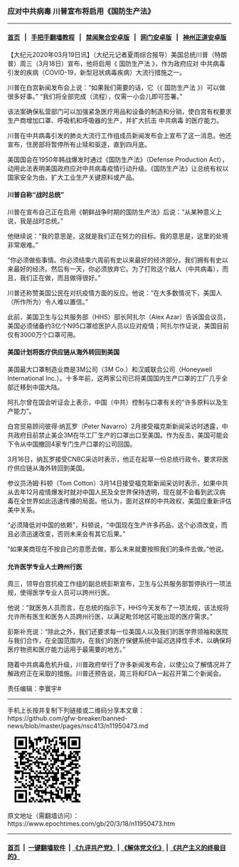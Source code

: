 ### 应对中共病毒 川普宣布将启用《国防生产法》
------------------------

#### [首页](https://github.com/gfw-breaker/banned-news/blob/master/README.md) &nbsp;&nbsp;|&nbsp;&nbsp; [手把手翻墙教程](https://github.com/gfw-breaker/guides/wiki) &nbsp;&nbsp;|&nbsp;&nbsp; [禁闻聚合安卓版](https://github.com/gfw-breaker/bn-android) &nbsp;&nbsp;|&nbsp;&nbsp; [网门安卓版](https://github.com/oGate2/oGate) &nbsp;&nbsp;|&nbsp;&nbsp; [神州正道安卓版](https://github.com/SzzdOgate/update) 



<div><p>
 【大纪元2020年03月19日讯】（大纪元记者夏雨综合报导）美国总统川普（特朗普）周三（3月18日）宣布，他将启用《
 <ok href="https://www.epochtimes.com/gb/tag/%E5%9B%BD%E9%98%B2%E7%94%9F%E4%BA%A7%E6%B3%95.html">
  国防生产法
 </ok>
 》，作为政府应对
 <ok href="https://www.epochtimes.com/gb/tag/%E4%B8%AD%E5%85%B1%E7%97%85%E6%AF%92.html">
  中共病毒
 </ok>
 引发的疾病（COVID-19，新型冠状病毒疾病）大流行措施之一。
</p>
<p>
 川普在白宫新闻发布会上说：“如果我们需要的话，它（《
 <ok href="https://www.epochtimes.com/gb/tag/%E5%9B%BD%E9%98%B2%E7%94%9F%E4%BA%A7%E6%B3%95.html">
  国防生产法
 </ok>
 》）可以做很多好事。” “我们将全部完成（流程），仅需一小会儿即可签署。”
</p>
<p>
 该法案确保私营部门可以加强紧急医疗用品和设备的制造和分销，使白宫有权要求生产商增加口罩、呼吸机和呼吸器的生产，并扩大抗击
 <ok href="https://www.epochtimes.com/gb/tag/%E4%B8%AD%E5%85%B1%E7%97%85%E6%AF%92.html">
  中共病毒
 </ok>
 的医疗能力。
</p>
<p>
 川普在中共病毒引发的肺炎大流行工作组成员新闻发布会上宣布了这一消息。他还宣布，住房部将暂停所有止赎和驱逐，直到四月底。
</p>
<p>
 美国国会在1950年韩战爆发时通过《国防生产法》（Defense Production Act），动用此法表明美国政府应对中共病毒疫情行动升级。《国防生产法》让总统有权以国家安全为由，扩大工业生产关键原料或产品。
</p>
<h4>
 川普自称“战时总统”
</h4>
<p>
 川普在宣布自己正在启用《朝鲜战争时期的国防生产法》后说：“从某种意义上说，我是战时总统。”
</p>
<p>
 他继续说：“我的意思是，这就是我们正在努力的目标。我的意思是，这里的处境非常艰难。”
</p>
<p>
 “你必须做些事情。你必须结束六周前有史以来最好的经济部分。我们拥有有史以来最好的经济。然后有一天，你必须放弃它。为了打败这个敌人（中共病毒），而且，我们正在做，而且做得很好。”
</p>
<p>
 川普还称赞美国公民在对抗疫情方面的反应。他说：“在大多数情况下，美国人（所作所为）令人难以置信。”
</p>
<p>
 此前，美国卫生与公共服务部（HHS）部长阿扎尔（Alex Azar）告诉国会议员，美国必须储备约3亿个N95口罩给医护人员以应对疫情；阿扎尔作证说，美国目前仅有3000万个口罩可用。
</p>
<h4>
 美国计划将医疗供应链从海外转回到美国
</h4>
<p>
 美国最大口罩制造业商是3M公司（3M Co.）和汉威联合公司（Honeywell International Inc.）。十多年前，这两家公司已将美国国内生产口罩的工厂几乎全部迁移到中国大陆。
</p>
<p>
 阿扎尔曾在国会听证会上表示，中国（中共）控制与口罩有关的“许多原料以及生产能力”。
</p>
<p>
 白宫贸易顾问彼得·纳瓦罗（Peter Navarro）2月接受福克斯新闻采访时透露，中共政府目前禁止美企3M在华工厂生产的口罩出口至美国。作为反击，美国可能会下令从中国撤回4家专门生产口罩的公司回国。
</p>
<p>
 3月16日，纳瓦罗接受CNBC采访时表示，他正在起草一份总统行政令，要求将医疗供应链从海外转回到美国。
</p>
<p>
 参议员汤姆·科顿（Tom Cotton）3月14日接受福克斯新闻采访时表示，如果中共从去年12月疫情爆发时就对中国人民及全世界保持透明，现在就不会看到武汉病毒在全世界如此迅速传播的局面。他认为，面对这样的中共政权，美国应重新评估美中关系。
</p>
<p>
 “必须降低对中国的依赖”，科顿说，“中国现在生产许多药品，这个必须改变，而且必须迅速改变，否则未来会有其它后果。”
</p>
<p>
 “如果美商现在不按自己的意愿去做，那么未来就要按照我们的条件去做。”他说。
</p>
<h4>
 允许医学专业人士跨州行医
</h4>
<p>
 周三，领导白宫抗疫工作组的副总统彭斯宣布，卫生与公共服务部暂停执行一项法规，使得医学专业人员可以跨州行医。
</p>
<p>
 他说：“就医务人员而言，在总统的指示下，HHS今天发布了一项法规，该法规将允许所有医生和医务人员跨州行医，以满足毗邻地区可能出现的医疗需求。”
</p>
<p>
 彭斯补充说：“除此之外，我们还要求每一位美国人以及我们的医学界领袖和医院与我们合作，在全国范围内，在我们的医疗保健系统中延迟选择性手术，以确保将医疗物资和医疗能力运用于最需要的地方。”
</p>
<p>
 随着中共病毒危机升级，川普政府举行了许多新闻发布会，以使公众了解情况并了解政府正在采取的措施。川普还预告说，周三将和FDA一起召开第二个新闻会。
</p>
<p>
 责任编辑：李寰宇#
</p>
</div>
<hr/>
手机上长按并复制下列链接或二维码分享本文章：<br/>
https://github.com/gfw-breaker/banned-news/blob/master/pages/nsc413/n11950473.md <br/>
<a href='https://github.com/gfw-breaker/banned-news/blob/master/pages/nsc413/n11950473.md'><img src='https://github.com/gfw-breaker/banned-news/blob/master/pages/nsc413/n11950473.md.png'/></a> <br/>
原文地址（需翻墙访问）：https://www.epochtimes.com/gb/20/3/18/n11950473.htm


------------------------
#### [首页](https://github.com/gfw-breaker/banned-news/blob/master/README.md) &nbsp;|&nbsp; [一键翻墙软件](https://github.com/gfw-breaker/nogfw/blob/master/README.md) &nbsp;| [《九评共产党》](https://github.com/gfw-breaker/9ping.md/blob/master/README.md#九评之一评共产党是什么) | [《解体党文化》](https://github.com/gfw-breaker/jtdwh.md/blob/master/README.md) | [《共产主义的终极目的》](https://github.com/gfw-breaker/gczydzjmd.md/blob/master/README.md)


<img src='http://gfw-breaker.win/banned-news/pages/nsc413/n11950473.md' width='0px' height='0px'/>
